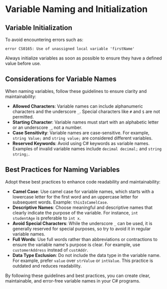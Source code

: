 # Variable Naming and Initialization

## Variable Initialization

To avoid encountering errors such as:

`error CS0165: Use of unassigned local variable 'firstName'`

Always initialize variables as soon as possible to ensure they have a defined value before use.

## Considerations for Variable Names

When naming variables, follow these guidelines to ensure clarity and maintainability:

- **Allowed Characters**: Variable names can include alphanumeric characters and the underscore `_`. Special characters like `#` and `$` are not permitted.
- **Starting Character**: Variable names must start with an alphabetic letter or an underscore `_`, not a number.
- **Case Sensitivity**: Variable names are case-sensitive. For example, `string Value;` and `string value;` are considered different variables.
- **Reserved Keywords**: Avoid using C# keywords as variable names. Examples of invalid variable names include `decimal decimal;` and `string string;`.

## Best Practices for Naming Variables

Adopt these best practices to enhance code readability and maintainability:

- **Camel Case**: Use camel case for variable names, which starts with a lowercase letter for the first word and an uppercase letter for subsequent words. Example: `thisIsCamelCase`.
- **Descriptive Names**: Choose meaningful and descriptive names that clearly indicate the purpose of the variable. For instance, `int studentAge` is preferable to `int x`.
- **Avoid Special Characters**: While the underscore `_` can be used, it is generally reserved for special purposes, so try to avoid it in regular variable names.
- **Full Words**: Use full words rather than abbreviations or contractions to ensure the variable name's purpose is clear. For example, use `customerAddress` instead of `custAddr`.
- **Data Type Exclusion**: Do not include the data type in the variable name. For example, prefer `value` over `strValue` or `intValue`. This practice is outdated and reduces readability.

By following these guidelines and best practices, you can create clear, maintainable, and error-free variable names in your C# programs.
